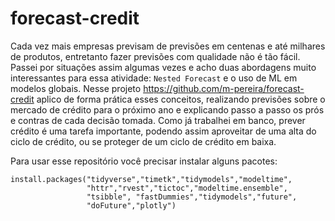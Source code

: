 
# forecast-credit

<!-- badges: start -->
<!-- badges: end -->

Cada vez mais empresas previsam de previsões em centenas e até milhares de produtos, entretanto fazer previsões com qualidade não é tão fácil. Passei por situações assim algumas vezes e acho duas abordagens muito interessantes para essa atividade: `Nested Forecast` e o uso de ML em modelos globais. Nesse projeto <https://github.com/m-pereira/forecast-credit> aplico de forma prática esses conceitos, realizando previsões sobre o mercado de crédito para o próximo ano e explicando passo a passo os prós e contras de cada decisão tomada. Como já trabalhei em banco, prever crédito é uma tarefa importante, podendo assim aproveitar de uma alta do ciclo de crédito, ou se proteger de um ciclo de crédito em baixa.

Para usar esse repositório você precisar instalar alguns pacotes:
```
install.packages("tidyverse","timetk","tidymodels","modeltime",
                 "httr","rvest","tictoc","modeltime.ensemble",
                 "tsibble", "fastDummies","tidymodels","future",
                 "doFuture","plotly")
```



